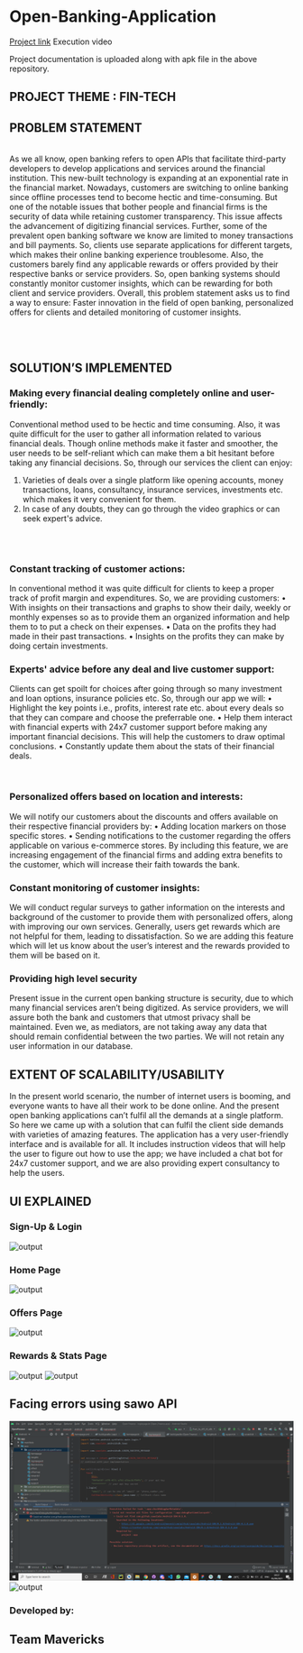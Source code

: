 # Open-Banking-Application

 <a href="https://youtu.be/5wrcifu4faA">Project link</a>  Execution video </br>

 Project documentation is uploaded along with apk file in the above repository.

## PROJECT THEME : FIN-TECH

## PROBLEM STATEMENT
</br>
As we all know, open banking refers to open APIs that facilitate third-party developers to develop applications and services around the financial institution. This new-built technology is expanding at an exponential rate in the financial market. Nowadays, customers are switching to online banking since offline processes tend to become hectic and time-consuming. But one of the notable issues that bother people and financial firms is the security of data while retaining customer transparency. This issue affects the advancement of digitizing financial services.
Further, some of the prevalent open banking software we know are limited to money transactions and bill payments. So, clients use separate applications for different targets, which makes their online banking experience troublesome. Also, the customers barely find any applicable rewards or offers provided by their respective banks or service providers. So, open banking systems should constantly monitor customer insights, which can be rewarding for both client and service providers.
Overall, this problem statement asks us to find a way to ensure: Faster innovation in the field of open banking, personalized offers for clients and detailed monitoring of customer insights.

</br></br>



## SOLUTION’S IMPLEMENTED  </br>
### Making every financial dealing completely online and user-friendly:

Conventional method used to be hectic and time consuming. Also, it was quite difficult for the user to gather all information related to various financial deals. Though online methods make it faster and smoother, the user needs to be self-reliant which can make them a bit hesitant before taking any financial decisions.
So, through our services the client can enjoy:
1.	Varieties of deals over a single platform like opening accounts, money transactions, loans, consultancy, insurance services, investments etc. which makes it very convenient for them.
2.	 In case of any doubts, they can go through the video graphics or  can seek expert's advice.

</br></br>

### Constant tracking of customer actions:
In conventional method it was quite difficult for clients to keep a proper track of profit margin and expenditures.
So, we are providing customers:
•	With insights on their transactions and graphs to show their daily, weekly or monthly expenses so as to provide them an organized information and help them to to put a check on their expenses.
•	Data on the profits they had made in their past transactions. 
•	Insights on the profits they can make by doing certain investments.
</br>

### Experts' advice before any deal and live customer support:
Clients can get spoilt for choices after going through so many investment and loan options, insurance policies etc. So, through our app we will:
•	Highlight the key points i.e., profits, interest rate etc. about every deals so that they can compare and choose the preferrable one.
•	Help them interact with financial experts with 24x7 customer support before making any important financial decisions. This will help the customers to draw optimal conclusions.
•	Constantly update them about the stats of their financial deals.


</br>

### Personalized offers based on location and interests:
We will notify our customers about the discounts and offers available on their respective financial providers by:
•	Adding location markers on those specific stores. 
•	Sending notifications to the customer regarding the offers applicable on various e-commerce stores.
By including this feature, we are increasing engagement of the financial firms and adding extra benefits to the customer, which will increase their faith towards the bank.
</br>

### Constant monitoring of customer insights:

We will conduct regular surveys to gather information on the interests and background of the customer to provide them with personalized offers, along with improving our own services.
Generally, users get rewards which are not helpful for them, leading to dissatisfaction. So we are adding this feature which will let us know about the user’s interest and the rewards provided to them will be based on it.


### Providing high level security
Present issue in the current open banking structure is security, due to which many financial services aren’t being digitized.
As service providers, we will assure both the bank and customers that utmost privacy shall be maintained. Even we, as mediators, are not taking away any data that should remain confidential between the two parties. We will not retain any user information in our database.


## EXTENT OF SCALABILITY/USABILITY

In the present world scenario, the number of internet users is booming, and everyone wants to have all their work to be done online. And the present open banking applications can’t fulfil all the demands at a single platform. 
So here we came up with a solution that can fulfil the client side demands with varieties of amazing features. The application has a very user-friendly interface and is available for all. It includes instruction videos that will help the user to figure out how to use the app; we have included a chat bot for 24x7 customer support, and we are also providing expert consultancy to help the users.


## UI EXPLAINED
### Sign-Up & Login 
<img alt="output"  src="ui5.png" />

### Home Page
<img alt="output"  src="ui1.png" />

### Offers Page
<img alt="output"  src="ui3.png" />

### Rewards & Stats Page
<img alt="output"  src="ui4.png" />
<img alt="output"  src="ui2.png" />

## Facing errors using sawo API

<img alt="output"  src="output1.png" />
<img alt="output"  src="output2.png" />




### Developed by:

## Team Mavericks
